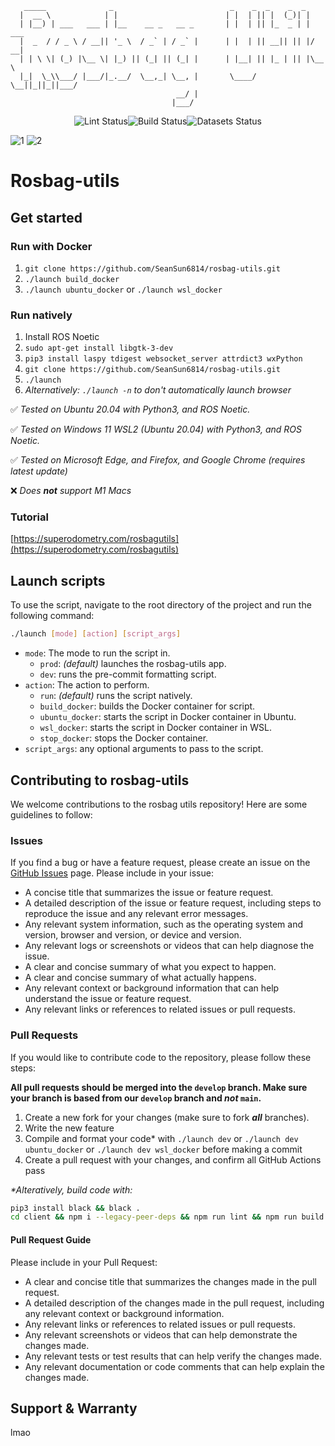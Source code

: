 ```
   _____              _                          _    _  _    _  _
  |  __ \            | |                        | |  | || |  (_)| |
  | |__) | ___   ___ | |__    __ _   __ _       | |  | || |_  _ | | ___
  |  _  / / _ \ / __|| '_ \  / _` | / _` |      | |  | || __|| || |/ __|
  | | \ \| (_) |\__ \| |_) || (_| || (_| |      | |__| || |_ | || |\__ \
  |_|  \_\\___/ |___/|_.__/  \__,_| \__, |       \____/  \__||_||_||___/
                                     __/ |
                                    |___/
```

<p align="center" style="display: flex; justify-content: center;">
  <img src="https://github.com/SeanSun6814/rosbag-utils/actions/workflows/lint.yml/badge.svg" alt="Lint Status">
 <img src="https://github.com/SeanSun6814/rosbag-utils/actions/workflows/build.yml/badge.svg" alt="Build Status">
  <img src="https://github.com/SeanSun6814/rosbag-utils/actions/workflows/datasets.yml/badge.svg" alt="Datasets Status">
    
    
</p>


![1](https://user-images.githubusercontent.com/33432158/214935335-cd55eb9f-0621-4fe9-ad81-3fd05969c80a.png)
![2](https://user-images.githubusercontent.com/33432158/214935344-a193ef27-ee3a-4dfb-8118-df0a229f38c7.png)

# Rosbag-utils

## Get started

### Run with Docker

1. `git clone https://github.com/SeanSun6814/rosbag-utils.git`
2. `./launch build_docker`
3. `./launch ubuntu_docker` or `./launch wsl_docker`

### Run natively

1. Install ROS Noetic
2. `sudo apt-get install libgtk-3-dev`
3. `pip3 install laspy tdigest websocket_server attrdict3 wxPython`
4. `git clone https://github.com/SeanSun6814/rosbag-utils.git`
5. `./launch`
6. _Alternatively: `./launch -n` to don't automatically launch browser_

:white_check_mark: _Tested on Ubuntu 20.04 with Python3, and ROS Noetic._

:white_check_mark: _Tested on Windows 11 WSL2 (Ubuntu 20.04) with Python3, and ROS Noetic._

:white_check_mark: _Tested on Microsoft Edge, and Firefox, and Google Chrome (requires latest update)_

:x: _Does **not** support M1 Macs_

### Tutorial

[https://superodometry.com/rosbagutils](https://superodometry.com/rosbagutils)

## Launch scripts

To use the script, navigate to the root directory of the project and run the following command:

```bash
./launch [mode] [action] [script_args]
```

- `mode`: The mode to run the script in.
    - `prod`: _(default)_ launches the rosbag-utils app.
    - `dev`: runs the pre-commit formatting script.
- `action`: The action to perform. 
    - `run`: _(default)_ runs the script natively.
    - `build_docker`: builds the Docker container for script.
    - `ubuntu_docker`: starts the script in Docker container in Ubuntu.
    - `wsl_docker`: starts the script in Docker container in WSL.
    - `stop_docker`: stops the Docker container.
- `script_args`: any optional arguments to pass to the script.


## Contributing to rosbag-utils

We welcome contributions to the rosbag utils repository! Here are some guidelines to follow:

### Issues
If you find a bug or have a feature request, please create an issue on the [GitHub Issues](https://github.com/SeanSun6814/rosbag-utils/issues) page. Please include in your issue:
- A concise title that summarizes the issue or feature request.
- A detailed description of the issue or feature request, including steps to reproduce the issue and any relevant error messages.
- Any relevant system information, such as the operating system and version, browser and version, or device and version.
- Any relevant logs or screenshots or videos that can help diagnose the issue.
- A clear and concise summary of what you expect to happen.
- A clear and concise summary of what actually happens.
- Any relevant context or background information that can help understand the issue or feature request.
- Any relevant links or references to related issues or pull requests.

### Pull Requests
If you would like to contribute code to the repository, please follow these steps:

**All pull requests should be merged into the `develop` branch. Make sure your branch is based from our `develop` branch and _not_ `main`.**

1. Create a new fork for your changes (make sure to fork **_all_** branches).
2. Write the new feature
3. Compile and format your code* with `./launch dev` or `./launch dev ubuntu_docker` or `./launch dev wsl_docker` before making a commit
4. Create a pull request with your changes, and confirm all GitHub Actions pass

_*Alteratively, build code with:_
```bash
pip3 install black && black .
cd client && npm i --legacy-peer-deps && npm run lint && npm run build
```

#### Pull Request Guide

Please include in your Pull Request:

- A clear and concise title that summarizes the changes made in the pull request.
- A detailed description of the changes made in the pull request, including any relevant context or background information.
- Any relevant links or references to related issues or pull requests.
- Any relevant screenshots or videos that can help demonstrate the changes made.
- Any relevant tests or test results that can help verify the changes made.
- Any relevant documentation or code comments that can help explain the changes made.

## Support & Warranty

lmao

